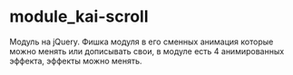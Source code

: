 # module_kai-scroll
Модуль на jQuery. Фишка модуля в его сменных анимация которые можно менять или дописывать свои, в модуле есть 4 анимированных эффекта, эффекты можно менять.

